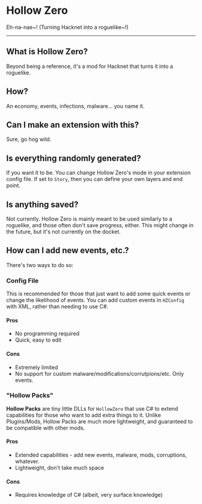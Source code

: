 # Hollow Zero
Eh-na-nae~! (Turning Hacknet into a roguelike~!)

---

## What is Hollow Zero?
Beyond being a reference, it's a mod for Hacknet that turns it into a roguelike.

## How?
An economy, events, infections, malware... you name it.

## Can I make an extension with this?
Sure, go hog wild.

## Is everything randomly generated?
If you want it to be. You can change Hollow Zero's mode in your extension config file. If set to `Story`, then you can define your own layers and end point.

## Is anything saved?
Not currently. Hollow Zero is mainly meant to be used similarly to a roguelike, and those often don't save progress, either. This might change in the future, but it's not currently on the docket.

## How can I add new events, etc.?
There's two ways to do so:
### Config File
This is recommended for those that just want to add some quick events or change the likelihood of events. You can add custom events in `HZConfig` with XML, rather than needing to use C#.

#### Pros
* No programming required
* Quick, easy to edit
#### Cons
* Extremely limited
* No support for custom malware/modifications/corrutpions/etc. Only events.

### "Hollow Packs"
**Hollow Packs** are tiny little DLLs for `HollowZero` that use C# to extend capabilities for those who want to add extra things to it. Unlike Plugins/Mods, Hollow Packs are much more lightweight, and guaranteed to be compatible with other mods.

#### Pros
* Extended capabilities - add new events, malware, mods, corruptions, whatever.
* Lightweight, don't take much space
#### Cons
* Requires knowledge of C# (albeit, very surface knowledge)